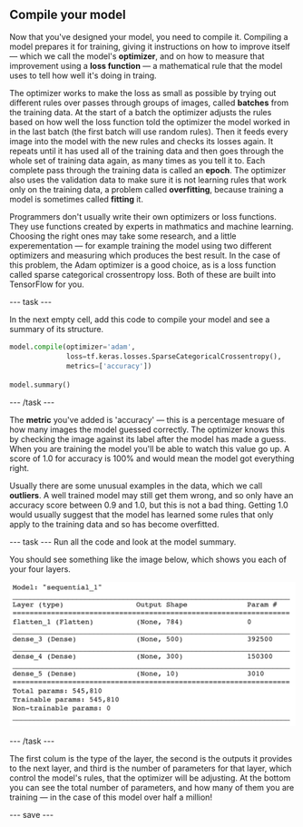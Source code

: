 ## Compile your model

Now that you've designed your model, you need to compile it. Compiling a model prepares it for training, giving it instructions on how to improve itself — which we call the model's **optimizer**, and on how to measure that improvement using a **loss function** — a mathematical rule that the model uses to tell how well it's doing in traing. 

The optimizer works to make the loss as small as possible by trying out different rules over passes through groups of images, called **batches** from the training data. At the start of a batch the optimizer adjusts the rules based on how well the loss function told the optimizer the model worked in in the last batch (the first batch will use random rules). Then it feeds every image into the model with the new rules and checks its losses again. It repeats until it has used all of the training data and then goes through the whole set of training data again, as many times as you tell it to. Each complete pass through the training data is called an **epoch**. The optimizer also uses the validation data to make sure it is not learning rules that work only on the training data, a problem called **overfitting**, because training a model is sometimes called **fitting** it.

Programmers don't usually write their own optimizers or loss functions. They use functions created by experts in mathmatics and machine learning. Choosing the right ones may take some research, and a little experementation — for example training the model using two different optimizers and measuring which produces the best result. In the case of this problem, the Adam optimizer is a good choice, as is a loss function called sparse categorical crossentropy loss. Both of these are built into TensorFlow for you.

--- task ---

In the next empty cell, add this code to compile your model and see a summary of its structure.

```python
model.compile(optimizer='adam',
              loss=tf.keras.losses.SparseCategoricalCrossentropy(),
              metrics=['accuracy'])

model.summary()
```

--- /task ---

The **metric** you've added is 'accuracy' — this is a percentage mesuare of how many images the model guessed correctly. The optimizer knows this by checking the image against its label after the model has made a guess. When you are training the model you'll be able to watch this value go up. A score of 1.0 for accuracy is 100% and would mean the model got everything right. 

Usually there are some unusual examples in the data, which we call **outliers**. A well trained model may still get them wrong, and so only have an accuracy score between 0.9 and 1.0, but this is not a bad thing. Getting 1.0 would usually suggest that the model has learned some rules that only apply to the training data and so has become overfitted.

--- task ---
Run all the code and look at the model summary.

You should see something like the image below, which shows you each of your four layers. 

![The summary table produced by model.summary() in the Colab notebook](images/model_summary.png)

--- /task ---

The first colum is the type of the layer, the second is the outputs it provides to the next layer, and third is the number of parameters for that layer, which control the model's rules, that the optimizer will be adjusting. At the bottom you can see the total number of parameters, and how many of them you are training — in the case of this model over half a million!

--- save ---
